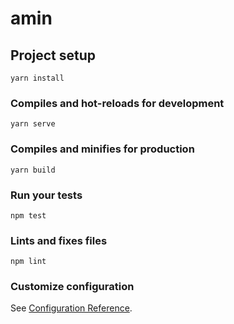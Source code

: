# amin

## Project setup
```
yarn install
```

### Compiles and hot-reloads for development
```
yarn serve
```

### Compiles and minifies for production
```
yarn build
```

### Run your tests
```
npm test
```

### Lints and fixes files
```
npm lint
```

### Customize configuration
See [Configuration Reference](https://cli.vuejs.org/config/).
